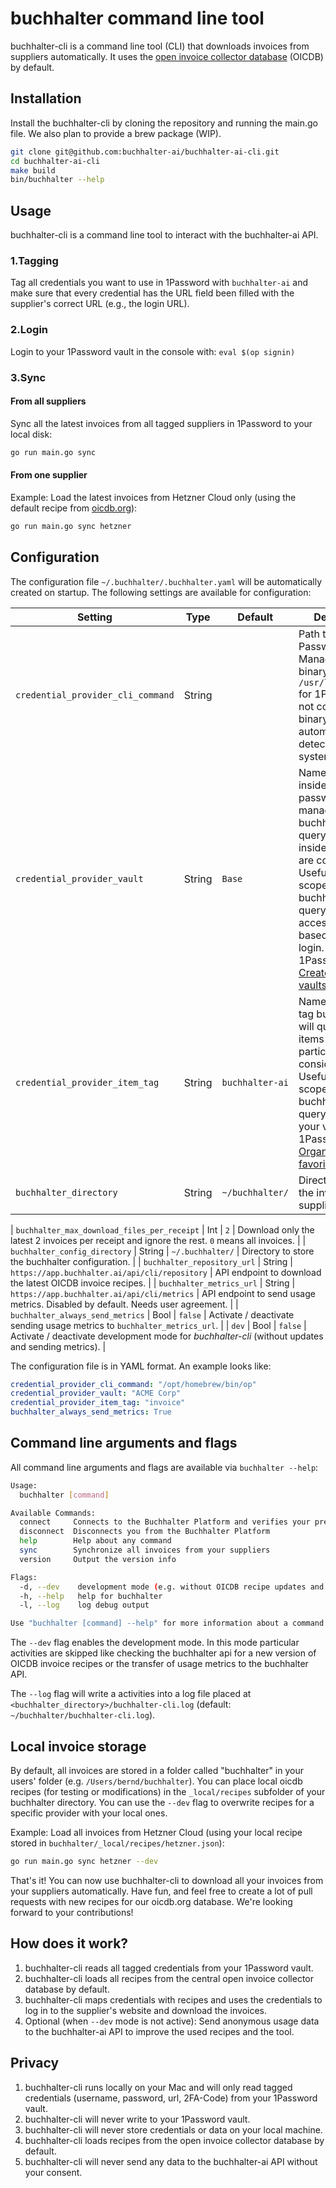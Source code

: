 # buchhalter command line tool

buchhalter-cli is a command line tool (CLI) that downloads invoices from suppliers automatically.
It uses the [open invoice collector database](https://github.com/oicdb/oicdb-repository) (OICDB) by default.

## Installation

Install the buchhalter-cli by cloning the repository and running the main.go file.
We also plan to provide a brew package (WIP).

```sh
git clone git@github.com:buchhalter-ai/buchhalter-ai-cli.git
cd buchhalter-ai-cli
make build
bin/buchhalter --help
```

## Usage

buchhalter-cli is a command line tool to interact with the buchhalter-ai API.

### 1.**Tagging**

Tag all credentials you want to use in 1Password with `buchhalter-ai` and make sure that every credential
has the URL field been filled with the supplier's correct URL (e.g., the login URL).

### 2.**Login**

Login to your 1Password vault in the console with: `eval $(op signin)`

### 3.**Sync**

#### From all suppliers

Sync all the latest invoices from all tagged suppliers in 1Password to your local disk:

```sh
go run main.go sync
```

#### From one supplier

Example: Load the latest invoices from Hetzner Cloud only (using the default recipe from [oicdb.org](https://oicdb.org/)):

```sh
go run main.go sync hetzner
```

## Configuration

The configuration file `~/.buchhalter/.buchhalter.yaml` will be automatically created on startup.
The following settings are available for configuration:

| Setting                          | Type   | Default                                           | Description |
| -------------------------------- | ------ | ------------------------------------------------- | ----------- |
| `credential_provider_cli_command`       | String |                                                   | Path to the Password Manager CLI binary (e.g. `/usr/local/bin/op` for 1Password). If not configued, the binary will be automatically detected on the systems `$PATH`. |
| `credential_provider_vault    `          | String | `Base`                                            | Name of the vault inside your password manager buchhalter-cli will query. Only items inside this vault are considered. Useful to limit the scope. If empty, buchhalter-cli will query all accessible items based on your login. For 1Password, see [Create and share vaults](https://support.1password.com/create-share-vaults/). |
| `credential_provider_item_tag`               | String | `buchhalter-ai`                                   | Name of the item tag buchhalter-cli will query. Only items with this particular tag are considered. Useful to limit the scope. If empty, buchhalter-cli will query all items in your vault. For 1Password, see [Organize with favorites and tags](https://support.1password.com/favorites-tags/) |
| `buchhalter_directory`           | String | `~/buchhalter/`                                   | Directory to store the invoices from suppliers into. |

| `buchhalter_max_download_files_per_receipt`     | Int | `2`                                   | Download only the latest 2 invoices per receipt and ignore the rest. `0` means all invoices. |
| `buchhalter_config_directory`    | String | `~/.buchhalter/`                                  | Directory to store the buchhalter configuration. |
| `buchhalter_repository_url`      | String | `https://app.buchhalter.ai/api/cli/repository`    | API endpoint to download the latest OICDB invoice recipes. |
| `buchhalter_metrics_url`         | String | `https://app.buchhalter.ai/api/cli/metrics`       | API endpoint to send usage metrics. Disabled by default. Needs user agreement. |
| `buchhalter_always_send_metrics` | Bool   | `false`       | Activate / deactivate sending usage metrics to `buchhalter_metrics_url`. |
| `dev`                            | Bool   | `false`       | Activate / deactivate development mode for _buchhalter-cli_ (without updates and sending metrics). |

The configuration file is in YAML format.
An example looks like:

```yaml
credential_provider_cli_command: "/opt/homebrew/bin/op"
credential_provider_vault: "ACME Corp"
credential_provider_item_tag: "invoice"
buchhalter_always_send_metrics: True
```

## Command line arguments and flags

All command line arguments and flags are available via `buchhalter --help`:

```sh
Usage:
  buchhalter [command]

Available Commands:
  connect     Connects to the Buchhalter Platform and verifies your premium membership
  disconnect  Disconnects you from the Buchhalter Platform
  help        Help about any command
  sync        Synchronize all invoices from your suppliers
  version     Output the version info

Flags:
  -d, --dev    development mode (e.g. without OICDB recipe updates and sending metrics)
  -h, --help   help for buchhalter
  -l, --log    log debug output

Use "buchhalter [command] --help" for more information about a command.
```

The `--dev` flag enables the development mode.
In this mode particular activities are skipped like checking the buchhalter api for a new version of OICDB invoice recipes or the transfer of usage metrics to the buchhalter API.

The `--log` flag will write a activities into a log file placed at `<buchhalter_directory>/buchhalter-cli.log` (default: `~/buchhalter/buchhalter-cli.log`).

## Local invoice storage

By default, all invoices are stored in a folder called "buchhalter" in your users' folder (e.g. `/Users/bernd/buchhalter`).
You can place local oicdb recipes (for testing or modifications) in the `_local/recipes` subfolder of your buchhalter directory.
You can use the `--dev` flag to overwrite recipes for a specific provider with your local ones.

Example: Load all invoices from Hetzner Cloud (using your local recipe stored in `buchhalter/_local/recipes/hetzner.json`):

```sh
go run main.go sync hetzner --dev
```

That's it! You can now use buchhalter-cli to download all your invoices from your suppliers automatically.
Have fun, and feel free to create a lot of pull requests with new recipes for our oicdb.org database.
We're looking forward to your contributions!

## How does it work?

1. buchhalter-cli reads all tagged credentials from your 1Password vault.
2. buchhalter-cli loads all recipes from the central open invoice collector database by default.
3. buchhalter-cli maps credentials with recipes and uses the credentials to log in to the supplier's website and download the invoices.
4. Optional (when `--dev` mode is not active): Send anonymous usage data to the buchhalter-ai API to improve the used recipes and the tool.

## Privacy

1. buchhalter-cli runs locally on your Mac and will only read tagged credentials (username, password, url, 2FA-Code) from your 1Password vault.
2. buchhalter-cli will never write to your 1Password vault.
3. buchhalter-cli will never store credentials or data on your local machine.
4. buchhalter-cli loads recipes from the open invoice collector database by default.
5. buchhalter-cli will never send any data to the buchhalter-ai API without your consent.